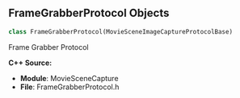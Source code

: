 ## FrameGrabberProtocol Objects

```python
class FrameGrabberProtocol(MovieSceneImageCaptureProtocolBase)
```

Frame Grabber Protocol

**C++ Source:**

- **Module**: MovieSceneCapture
- **File**: FrameGrabberProtocol.h

<a id="unreal.ImageSequenceProtocol"></a>